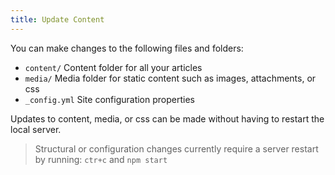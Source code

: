 ```yaml
---
title: Update Content
---
```


You can make changes to the following files and folders:

- `content/` Content folder for all your articles
- `media/` Media folder for static content such as images, attachments, or css
- `_config.yml` Site configuration properties

Updates to content, media, or css can be made without having to restart the local server. 

> Structural or configuration changes currently require a server restart by running: `ctr+c` and  `npm start`